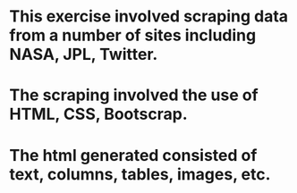 # This exercise involved scraping data from a number of sites including NASA, JPL, Twitter.
# The scraping involved the use of HTML, CSS, Bootscrap.
# The html generated consisted of text, columns, tables, images, etc.
